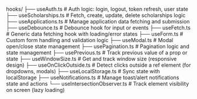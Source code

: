 hooks/
├── useAuth.ts # Auth logic: login, logout, token refresh, user state
├── useScholarships.ts # Fetch, create, update, delete scholarships logic
├── useApplications.ts # Manage application data fetching and submission
├── useDebounce.ts # Debounce hook for input or events
├── useFetch.ts # Generic data fetching hook with loading/error states
├── useForm.ts # Custom form handling and validation logic
├── useModal.ts # Modal open/close state management
├── usePagination.ts # Pagination logic and state management
├── usePrevious.ts # Track previous value of a prop or state
├── useWindowSize.ts # Get and track window size (responsive design)
├── useOnClickOutside.ts # Detect clicks outside a ref element (for dropdowns, modals)
├── useLocalStorage.ts # Sync state with localStorage
├── useNotifications.ts # Manage toast/alert notifications state and actions
└── useIntersectionObserver.ts # Track element visibility on screen (lazy loading)
